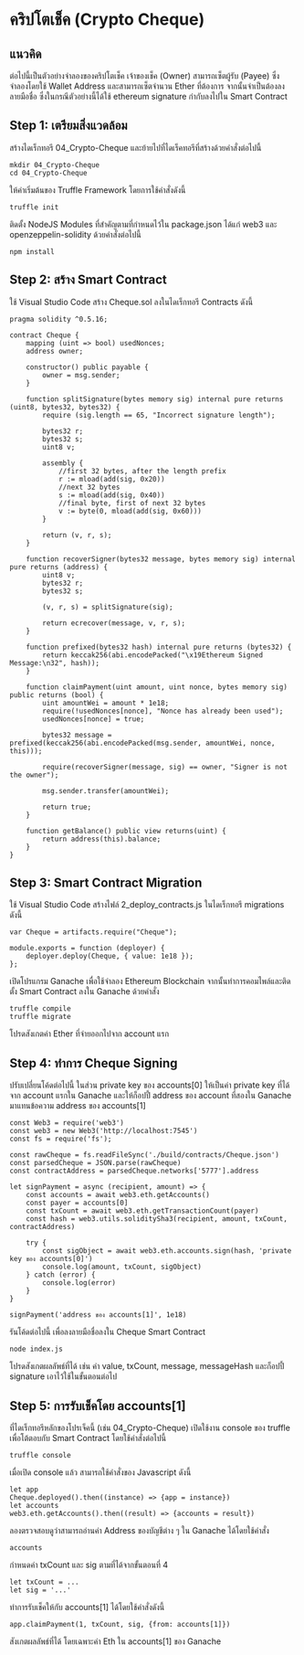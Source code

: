 # คริปโตเช็ค (Crypto Cheque)
## แนวคิด
ต่อไปนี้เป็นตัวอย่างจำลองของคริปโตเช็ค เจ้าของเช็ค (Owner) สามารถเซ็ตผู้รับ (Payee) ซึ่งจำลองโดยใช้ Wallet Address และสามารถเซ็ตจำนวน Ether ที่ต้องการ จากนั้นจำเป็นต้องลงลายมือชื่อ ซึ่งในกรณีตัวอย่างนี้ได้ใช้ ethereum signature กำกับลงไปใน Smart Contract

## Step 1: เตรียมสิ่งแวดล้อม
สร้างไดเร็กทอรี 04_Crypto-Cheque และย้ายไปที่ไดเร็คทอรีที่สร้างด้วยคำสั่งต่อไปนี้
```
mkdir 04_Crypto-Cheque
cd 04_Crypto-Cheque
```

ให้ค่าเริ่มต้นของ Truffle Framework โดยการใช้คำสั่งดังนี้
```
truffle init
```

ติดตั้ง NodeJS Modules ที่สำคัญตามที่กำหนดไว้ใน package.json ได้แก่ web3 และ openzeppelin-solidity ด้วยคำสั่งต่อไปนี้

```
npm install
```

## Step 2: สร้าง Smart Contract
ใช้ Visual Studio Code สร้าง Cheque.sol ลงในไดเร็กทอรี Contracts ดังนี้
```
pragma solidity ^0.5.16;

contract Cheque {
    mapping (uint => bool) usedNonces;
    address owner;

    constructor() public payable {
        owner = msg.sender;
    }

    function splitSignature(bytes memory sig) internal pure returns (uint8, bytes32, bytes32) {
        require (sig.length == 65, "Incorrect signature length");

        bytes32 r;
        bytes32 s;
        uint8 v;

        assembly {
            //first 32 bytes, after the length prefix
            r := mload(add(sig, 0x20))
            //next 32 bytes
            s := mload(add(sig, 0x40))
            //final byte, first of next 32 bytes
            v := byte(0, mload(add(sig, 0x60)))
        }

        return (v, r, s);
    }
    
    function recoverSigner(bytes32 message, bytes memory sig) internal pure returns (address) {
        uint8 v;
        bytes32 r;
        bytes32 s;

        (v, r, s) = splitSignature(sig);

        return ecrecover(message, v, r, s);
    }
    
    function prefixed(bytes32 hash) internal pure returns (bytes32) {
        return keccak256(abi.encodePacked("\x19Ethereum Signed Message:\n32", hash));
    }
    
    function claimPayment(uint amount, uint nonce, bytes memory sig) public returns (bool) {
        uint amountWei = amount * 1e18;
        require(!usedNonces[nonce], "Nonce has already been used");
        usedNonces[nonce] = true;

        bytes32 message = prefixed(keccak256(abi.encodePacked(msg.sender, amountWei, nonce, this)));

        require(recoverSigner(message, sig) == owner, "Signer is not the owner");

        msg.sender.transfer(amountWei);

        return true;
    }

    function getBalance() public view returns(uint) {
        return address(this).balance;
    }
}
```

## Step 3: Smart Contract Migration
ใช้ Visual Studio Code สร้างไฟล์ 2_deploy_contracts.js ในไดเร็กทอรี migrations ดังนี้

```
var Cheque = artifacts.require("Cheque");

module.exports = function (deployer) {
    deployer.deploy(Cheque, { value: 1e18 });
};
```

เปิดโปรแกรม Ganache เพื่อใช้จำลอง Ethereum Blockchain จากนั้นทำการคอมไพล์และติดตั้ง Smart Contract ลงใน Ganache ด้วยคำสั่ง
```
truffle compile
truffle migrate
```
โปรดสังเกตค่า Ether ที่จ่ายออกไปจาก account แรก

## Step 4: ทำการ Cheque Signing
ปรับเปลี่ยนโค้ดต่อไปนี้ ในส่วน private key ของ accounts[0] ให้เป็นค่า private key ที่ได้จาก account แรกใน Ganache และให้ก็อปปี้ address ของ account ที่สองใน Ganache มาแทนข้อความ address ของ accounts[1]
```
const Web3 = require('web3')
const web3 = new Web3('http://localhost:7545')
const fs = require('fs');

const rawCheque = fs.readFileSync('./build/contracts/Cheque.json')
const parsedCheque = JSON.parse(rawCheque)
const contractAddress = parsedCheque.networks['5777'].address

let signPayment = async (recipient, amount) => {
    const accounts = await web3.eth.getAccounts()
    const payer = accounts[0]
    const txCount = await web3.eth.getTransactionCount(payer)
    const hash = web3.utils.soliditySha3(recipient, amount, txCount, contractAddress)

    try {
        const sigObject = await web3.eth.accounts.sign(hash, 'private key ของ accounts[0]')
        console.log(amount, txCount, sigObject)
    } catch (error) {
        console.log(error)
    }
} 

signPayment('address ของ accounts[1]', 1e18)
```


รันโค้ดต่อไปนี้ เพื่อลงลายมือชื่อลงใน Cheque Smart Contract
```
node index.js
```

โปรดสังเกตผลลัพธ์ที่ได้ เช่น ค่า value, txCount, message, messageHash และก็อปปี้ signature เอาไว้ใช้ในขั้นตอนต่อไป

## Step 5: การรับเช็คโดย accounts[1]
ที่ไดเร็กทอรีหลักของโปรเจ็คนี้ (เช่น 04_Crypto-Cheque) เปิดใช้งาน console ของ truffle เพื่อโต้ตอบกับ Smart Contract โดยใช้คำสั่งต่อไปนี้
```
truffle console
```

เมื่อเปิด console แล้ว สามารถใช้คำสั่งของ Javascript ดังนี้
```
let app
Cheque.deployed().then((instance) => {app = instance})
let accounts
web3.eth.getAccounts().then((result) => {accounts = result})
```
ลองตรวจสอบดูว่าสามารถอ่านค่า Address ของบัญชีต่าง ๆ ใน Ganache ได้โดยใช้คำสั่ง

```
accounts
```

กำหนดค่า txCount และ sig ตามที่ได้จากขั้นตอนที่ 4

```
let txCount = ...
let sig = '...'
```

ทำการรับเช็คให้กับ accounts[1] ได้โดยใช้คำสั่งดังนี้

```
app.claimPayment(1, txCount, sig, {from: accounts[1]})
```

สังเกตผลลัพธ์ที่ได้ โดยเฉพาะค่า Eth ใน accounts[1] ของ Ganache

